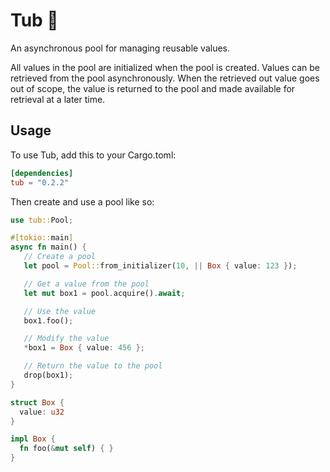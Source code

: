 # Tub 🛁

An asynchronous pool for managing reusable values.

All values in the pool are initialized when the pool is created. Values can be retrieved from the pool asynchronously. When the retrieved out value goes out of scope, the value is returned to the pool and made available for retrieval at a later time.

## Usage

To use Tub, add this to your Cargo.toml:

```toml
[dependencies]
tub = "0.2.2"
```

Then create and use a pool like so:

```rust
use tub::Pool;

#[tokio::main]
async fn main() {
   // Create a pool
   let pool = Pool::from_initializer(10, || Box { value: 123 });

   // Get a value from the pool
   let mut box1 = pool.acquire().await;

   // Use the value
   box1.foo();

   // Modify the value
   *box1 = Box { value: 456 };

   // Return the value to the pool
   drop(box1);
}

struct Box {
  value: u32
}

impl Box {
  fn foo(&mut self) { }
}
```